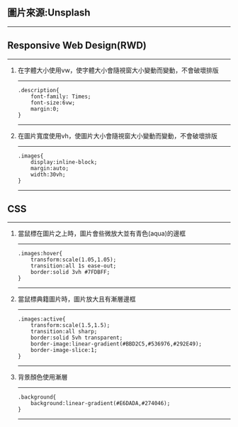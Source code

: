 ## 圖片來源:Unsplash
---
## Responsive Web Design(RWD)
---
<ol>
<li>在字體大小使用vw，使字體大小會隨視窗大小變動而變動，不會破壞排版</li>

---
```
.description{
    font-family: Times;
    font-size:6vw;
    margin:0;
}
```
---
<li>在圖片寬度使用vh，使圖片大小會隨視窗大小變動而變動，不會破壞排版</li>

---
```
.images{
    display:inline-block;
    margin:auto;
    width:30vh;
}
```
---
</ol>

## CSS
---
<ol>
<li>當鼠標在圖片之上時，圖片會些微放大並有青色(aqua)的邊框</li>

---
```
.images:hover{
    transform:scale(1.05,1.05);
    transition:all 1s ease-out;
    border:solid 3vh #7FDBFF;
}
```
---
<li>當鼠標典籍圖片時，圖片放大且有漸層邊框</li>

---
```
.images:active{
    transform:scale(1.5,1.5);   
    transition:all sharp;
    border:solid 5vh transparent;
    border-image:linear-gradient(#BBD2C5,#536976,#292E49);
    border-image-slice:1;
}
```
---

<li>背景顏色使用漸層</li>

---
```
.background{
    background:linear-gradient(#E6DADA,#274046);
}
```
---

</ol>